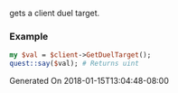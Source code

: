 gets a client duel target.
### Example

```perl
my $val = $client->GetDuelTarget();
quest::say($val); # Returns uint
```


Generated On 2018-01-15T13:04:48-08:00